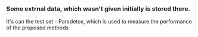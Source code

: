 ### Some extrnal data, which wasn't given initially is stored there.

It's can the test set - Paradetox, which is used to measure the performance of the proposed methods 